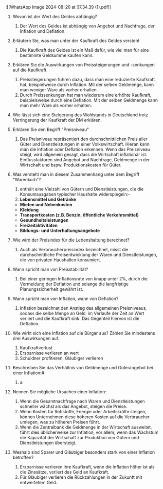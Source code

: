 

![[WhatsApp Image 2024-08-20 at 07.34.39 (1).pdf]]
1. Wovon ist der Wert des Geldes abhängig?
	1. Der Wert des Geldes ist abhängig von Angebot und Nachfrage, der Inflation und Deflation.
	   
2.  Erläutern Sie, was man unter der Kaufkraft des Geldes versteht
	1. Die Kaufkraft des Geldes ist ein Maß dafür, wie viel man für eine bestimmte Geldsumme kaufen kann.
3. Erklären Sie die Auswirkungen von Preissteigerungen und -senkungen auf die Kaufkraft.
	1. Preissteigerungen führen dazu, dass man eine reduzierte Kaufkraft hat, beispielweise durch Inflation. Mit der selben Geldmenge, kann man weniger Ware als vorher erhalten.
	2. Durch Preissenkungen hat man wiederum eine erhöhte Kaufkraft, beispielsweise durch eine Deflation. Mit der selben Geldmenge kann man mehr Ware als vorher erhalten.
4. Wie lässt sich eine Steigerung des Wohlstands in Deutschland trotz Verringerung der Kaufkraft der DM erklären.
5. Erklären Sie den Begriff "Preisniveau"
	1. Das Preisniveau repräsentiert den durchschnittlichen Preis aller Güter und Dienstleistungen in einer Volkswirtschaft. Hieran kann man die Inflation oder Deflation erkennen. Wenn das Preisniveau steigt, wird allgemein gesagt, dass die Wirtschaft inflationär ist. Einflussfaktoren sind Angebot und Nachfrage, Geldmenge in der Wirtschaft und bspw. Produktionskosten für Güter.
6. Was versteht man in diesem Zusammenhang unter dem Begriff "Warenkorb"?
	1. enthält eine Vielzahl von Gütern und Dienstleistungen, die die Konsumausgaben typischer Haushalte widerspiegeln:- 
	2. **Lebensmittel und Getränke**
	- **Mieten und Nebenkosten**
	- **Kleidung**
	- **Transportkosten (z.B. Benzin, öffentliche Verkehrsmittel)**
	- **Gesundheitsleistungen**
	- **Freizeitaktivitäten**
	- **Bildungs- und Unterhaltungsangebote** 
7.  Wie wird der Preisindex für die Lebenshaltung berechnet?
	1. Auch als Verbraucherpreisindex bezeichnet, misst die durchschnittliche Preisentwicklung der Waren und Dienstleistungen, die von privaten Haushalten konsumiert.
8. Wann spricht man von Preisstabilität?
	1. Bei einer geringen Inflationsrate von knapp unter 2%, durch die Vermeidung der Deflation und solange die langfristige Planungssicherheit gewährt ist.
9. Wann spricht man von Inflation, wann von Deflation?
	1. Inflation bezeichnet den Anstieg des allgemeinen Preisniveaus, sodass die selbe Menge an Geld, im Verlaufe der Zeit an Wert verliert und die Kaufkraft sink. Das Gegenteil hiervon ist die Deflation.
10. Wie wirkt sich eine Inflation auf die Bürger aus? Zählen Sie mindestens drei Auswirkungen auf.
	1. Kaufkraftverlust
	2. Ersparnisse verlieren an wert
	3. Schuldner profitieren, Gläubiger verlieren
11. Beschreiben Sie das Verhältnis von Geldmenge und Güterangebot bei einer Inflation:#
	1.  a
12. Nennen Sie mögliche Ursachen einer Inflation:
	1.  Wenn die Gesamtnachfrage nach Waren und Dienstleistungen schneller wächst als das Angebot, steigen die Preise.
	2. Wenn Kosten für Rohstoffe, Energie oder Arbeitskräfte steigen, können Unternehmen diese höheren Kosten auf die Verbraucher umlegen, was zu höheren Preisen führt.
	3. Wenn die Zentralbank die Geldmenge in der Wirtschaft ausweitet, führt dies üblicherweise zur Inflation, vor allem, wenn das Wachstum die Kapazität der Wirtschaft zur Produktion von Gütern und Dienstleistungen übersteigt.
13. Weshalb sind Sparer und Gläubiger besonders stark von einer Inflation betroffen?
	1. Ersparnisse verlieren ihre Kaufkraft, wenn die Inflation höher ist als die Zinssätze, verliert das Geld an Kaufkraft.
	2. Für Gläubiger verlieren die Rückzahlungen in der Zukunft mit entwertetem Geld.